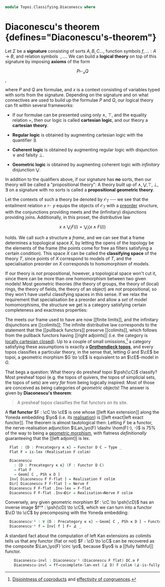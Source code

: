 <!--
```agda
open import Cat.Functor.Kan.Pointwise
open import Cat.Diagram.Colimit.Base
open import Cat.Diagram.Limit.Finite
open import Cat.Functor.Kan.Nerve
open import Cat.Instances.Functor
open import Cat.Diagram.Initial
open import Cat.Instances.Comma
open import Cat.Functor.Hom
open import Cat.Prelude

open import Topoi.Base

import Cat.Functor.Reasoning as Functor-kit
import Cat.Reasoning
```
-->

```agda
module Topoi.Classifying.Diaconescu where
```

# Diaconescu's theorem {defines="Diaconescu's-theorem"}

Let $\Sigma$ be a **signature** consisting of sorts $A, B, C\dots$,
function symbols $f, \dots : A \to B$, and  relation symbols $~, \dots$.
We can build a **logical theory** on top of this signature by imposing
**axioms** of the form

$$
P \vdash_{x} Q
$$,

where $P$ and $Q$ are formulae, and $x$ is a context consisting of
variables typed with sorts from the signature. Depending on the
signature and on what connectives are used to build up the formulae $P$
and $Q$, our logical theory can fit within several frameworks:

- If our formulae can be presented using only $\land$, $\top$, and the
equality relation $=$, then our logic is called **cartesian logic**, and
our theory a **cartesian theory**.

- **Regular logic** is obtained by augmenting cartesian logic with the
quantifier $\exists$.

- **Coherent logic** is obtained by augmenting regular logic with
disjunction $\lor$ and falsity $\bot$.

- **Geometric logic** is obtained by augmenting coherent logic with
_infinitary_ disjunction $\bigvee$.

In addition to the qualifiers above, if our signature has **no** sorts,
then our theory will be called a "propositional theory": A theory built
up of $\land, \bigvee, \top, \bot, \exists$ on a signature with no sorts
is called a **propositional geometric theory**.

Let the contexts of such a theory be denoted by $\mathcal{O}_T$ --- we
see that the entailment relation $x \vdash y$ equips the objects of
$\mathcal{O}_T$ with a [preorder] structure, with the conjunctions
providing meets and the (infinitary) disjunctions providing joins.
Additionally, in this proset, the distributive law

[preorder]: Order.Base.html

$$
x \land \bigvee_i F(i) = \bigvee_i (x \land F(i))
$$

holds. We call such a structure a _frame_, and we can see that a frame
determines a topological space $X$, by letting the opens of the topology
be the elements of the frame (the points come for free as filters
satisfying a certain condition). This space $X$ can be called the
**classifying space** of the theory $T$, since points of $X$ correspond
to models of $T$, and the specialisation preorder on $X$ corresponds to
homomorphism of models.

If our theory is _not_ propositional, however, a topological space won't
cut it, since there can be more than one homomorphism between two given
models! Most geometric theories (the theory of groups, the theory of
(local) rings, the theory of fields, the theory of an object) are _not_
propositional, so they won't have useful classifying spaces in this
sense. If we relax the requirement that specialisation be a preorder and
allow a _set_ of model homomorphisms, the structure we get is a category
satisfying certain completeness and exactness properties:

The meets our frame used to have are now [[finite limits]], and the
infinitary disjunctions are [[colimits]]; The infinite distributive law
corresponds to the statement that the [[pullback functors]] preserve
[[colimits]], which follows from the pullback functors having [[right
adjoints]] (i.e. the category is [locally cartesian closed]). Up to a
couple of small omissions,[^1] a category satisfying these assumptions
is exactly a **[Grothendieck topos]**, and every topos classifies a
particular theory, in the sense that, letting $G$ and $\cE$ be topoi, a
geometric morphism $G \to \cE$ is equivalent to an $\cE$-model in $G$.

[locally cartesian closed]: Cat.CartesianClosed.Locally.html
[Grothendieck topos]: Topoi.Base.html#grothendieck-topoi

[^1]: [Disjointness of coproducts] and [effectivity of congruences].

[disjointness of coproducts]: Cat.Diagram.Coproduct.Indexed.html#disjoint-coproducts
[effectivity of congruences]: Cat.Diagram.Congruence.html#effective-congruences

That begs a question: What theory do presheaf topoi $\psh(\cC)$
classify? Most presheaf topoi (e.g. the topos of quivers, the topos of
simplicial sets, the topos of sets) are _very far_ from being logically
inspired: Most of those are conceived as being categories of _geometric_
objects! The answer is given by **Diaconescu's theorem**:

> A presheaf topos classifies the flat functors on its site.

A **flat functor** $F : \cC \to \cE$ is one whose [[left Kan extension]]
along the Yoneda embedding $\yo$ (i.e. its [realisation]) is [[left
exact|left exact functor]]. The theorem is almost tautological then:
Letting $F$ be a functor, the nerve-realisation adjunction $\Lan_\yo(F)
\dashv \hom(F(-), -)$ is 75% of the way to being a [geometric morphism],
with flatness _definitionally_ guaranteeing that the [[left adjoint]] is
lex.

[realisation]: Cat.Functor.Kan.Nerve.html
[geometric morphism]: Topoi.Base.html#geometric-morphisms

<!--
```agda
module _ {o κ} {C : Precategory o κ} (𝓣 : Topos κ C) where
  private
    module C = Cat.Reasoning C
    abstract
      colim : is-cocomplete κ κ C
      colim = Topos-is-cocomplete 𝓣
```
-->

```agda
  Flat : {D : Precategory κ κ} → Functor D C → Type _
  Flat F = is-lex (Realisation F colim)

  Diaconescu
    : {D : Precategory κ κ} (F : Functor D C)
    → Flat F
    → Geom[ C , PSh κ D ]
  Inv[ Diaconescu F F-flat ] = Realisation F colim
  Dir[ Diaconescu F F-flat ] = Nerve F
  Diaconescu F F-flat .Inv-lex = F-flat
  Diaconescu F F-flat .Inv⊣Dir = Realisation⊣Nerve F colim
```

Conversely, any given geometric morphism $f : \cC \to \psh(\cD)$
has an inverse image $f^* : \psh(\cD) \to \cC$, which we can turn
into a functor $\cD \to \cC$ by precomposing with the Yoneda
embedding:

```agda
  Diaconescu⁻¹ : ∀ {D : Precategory κ κ} → Geom[ C , PSh κ D ] → Functor D C
  Diaconescu⁻¹ f = Inv[ f ] F∘ よ _
```

A standard fact about the computation of left Kan extensions as colimits
tells us that any functor (flat or not) $F : \cD \to \cC$ can be
recovered as the composite $\Lan_\yo(F) \circ \yo$, because $\yo$ is a
[[fully faithful]] functor.

<!--
```agda
  module _ {D : Precategory κ κ} (F : Functor D C) (flat : Flat F) where
    private module DC = Cat.Reasoning Cat[ D , C ]
```
-->

```agda
    Diaconescu-invl : Diaconescu⁻¹ (Diaconescu F flat) DC.≅ F
    Diaconescu-invl = ff→cocomplete-lan-ext (よ D) F colim (よ-is-fully-faithful D)
```
